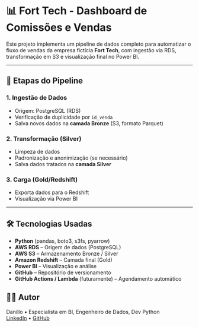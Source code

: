 # 📊 Fort Tech - Dashboard de Comissões e Vendas

Este projeto implementa um pipeline de dados completo para automatizar o fluxo de vendas da empresa fictícia **Fort Tech**, com ingestão via RDS, transformação em S3 e visualização final no Power BI.

---

## 🔁 Etapas do Pipeline

### 1. **Ingestão de Dados**
- Origem: PostgreSQL (RDS)
- Verificação de duplicidade por `id_venda`
- Salva novos dados na **camada Bronze** (S3, formato Parquet)

### 2. **Transformação (Silver)**
- Limpeza de dados
- Padronização e anonimização (se necessário)
- Salva dados tratados na **camada Silver**

### 3. **Carga (Gold/Redshift)**
- Exporta dados para o Redshift
- Visualização via Power BI

---

## 🛠️ Tecnologias Usadas

- **Python** (pandas, boto3, s3fs, pyarrow)
- **AWS RDS** – Origem de dados (PostgreSQL)
- **AWS S3** – Armazenamento Bronze / Silver
- **Amazon Redshift** – Camada final (Gold)
- **Power BI** – Visualização e análise
- **GitHub** – Repositório de versionamento
- **GitHub Actions / Lambda** (futuramente) – Agendamento automático

## 👨‍💻 Autor

Danillo • Especialista em BI, Engenheiro de Dados, Dev Python  
[LinkedIn](www.linkedin.com/in/danillo-r-8561192a2) • [GitHub](https://github.com/Dan-2912)
